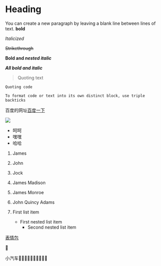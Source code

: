 
# Heading

You can create a new paragraph by leaving a blank line between lines of text.
**bold** 

_Italicized_

~~Strikethrough~~

**Bold and _nested italic_**

***All bold and italic***

>Quoting text

`Quoting code`

```
To format code or text into its own distinct block, use triple backticks
```

百度的网址[百度一下](https://www.baidu.com/)

![](image/伍六七.jpg.wideth=10)

- 呵呵
- 嘿嘿
- 哈哈

1. James
2. John
3. Jock

1. James Madison
2. James Monroe
3. John Quincy Adams


1. First list item
   - First nested list item
     - Second nested list item



[表情包](https://www.webfx.com/tools/emoji-cheat-sheet/) 

:checkered_flag:

小汽车:taxi::taxi::taxi::taxi::taxi::taxi::taxi::taxi::taxi::taxi:


